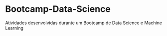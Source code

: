 # Bootcamp-Data-Science
 Atividades desenvolvidas durante um Bootcamp de Data Science e Machine Learning
